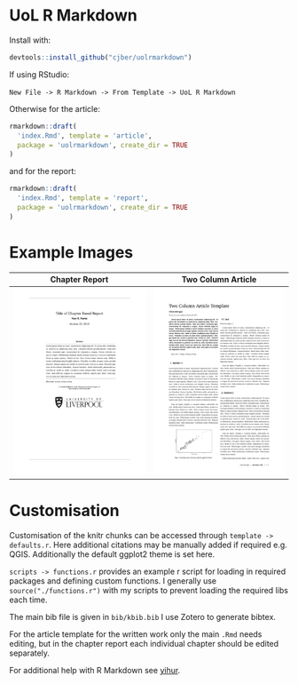 # UoL R Markdown

Install with:

```r
devtools::install_github("cjber/uolrmarkdown")
```

If using RStudio:

`New File -> R Markdown -> From Template -> UoL R Markdown`

Otherwise for the article:

```r
rmarkdown::draft(
  'index.Rmd', template = 'article', 
  package = 'uolrmarkdown', create_dir = TRUE
)
```

and for the report:

```r
rmarkdown::draft(
  'index.Rmd', template = 'report', 
  package = 'uolrmarkdown', create_dir = TRUE
)
```


# Example Images

Chapter Report |  Two Column Article
:-------------------------:|:-------------------------:
![](https://github.com/cjber/uolrmarkdown/blob/master/chapter.png)  |  ![](https://github.com/cjber/uolrmarkdown/blob/master/twocol.png)

# Customisation

Customisation of the knitr chunks can be accessed through `template -> defaults.r`. Here additional citations may be manually added if required e.g. QGIS. Additionally the default ggplot2 theme is set here.

`scripts -> functions.r` provides an example r script for loading in required packages and defining custom functions. I generally use `source("./functions.r")` with my scripts to prevent loading the required libs each time.

The main bib file is given in `bib/kbib.bib` I use Zotero to generate bibtex.

For the article template for the written work only the main `.Rmd` needs editing, but in the chapter report each individual chapter should be edited separately.

For additional help with R Markdown see [yihur](https://bookdown.org/yihui/rmarkdown/).


